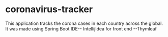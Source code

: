 # coronavirus-tracker

This application tracks the corona cases in each country across the global. 
It was made using Spring Boot 
IDE-- IntellijIdea
for front end --Thymleaf
